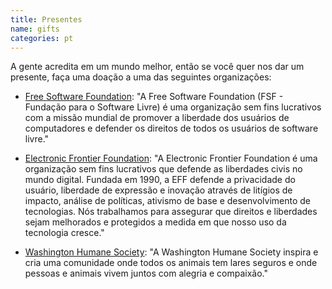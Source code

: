 ```yaml
---
title: Presentes
name: gifts
categories: pt
---
```


A gente acredita em um mundo melhor, então se você quer nos dar um
presente, faça uma doação a uma das seguintes organizações:

- [Free Software Foundation][fsf]: "A Free Software Foundation (FSF -
  Fundação para o Software Livre) é uma organização sem fins lucrativos
  com a missão mundial de promover a liberdade dos usuários de
  computadores e defender os direitos de todos os usuários de software
  livre."

- [Electronic Frontier Foundation][eff]: "A Electronic Frontier
  Foundation é uma organização sem fins lucrativos que defende as
  liberdades civis no mundo digital. Fundada em 1990, a EFF defende a
  privacidade do usuário, liberdade de expressão e inovação através de
  litígios de impacto, análise de políticas, ativismo de base e
  desenvolvimento de tecnologias. Nós trabalhamos para assegurar que
  direitos e liberdades sejam melhorados e protegidos a medida em que
  nosso uso da tecnologia cresce."

- [Washington Humane Society][whs]: "A Washington Humane Society
  inspira e cria uma comunidade onde todos os animais tem lares seguros
  e onde pessoas e animais vivem juntos com alegria e compaixão."


[fsf]: https://my.fsf.org/donate?referer=erin-and-anderson-wedding
[eff]: https://supporters.eff.org/donate?referer=erin-and-anderson-wedding
[whs]: https://secure3.convio.net/whsdc/site/Donation2?idb=0&df_id=6886&6886.donation=form1&referer=erin-and-anderson-wedding
